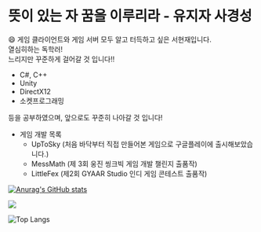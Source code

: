 # 뜻이 있는 자 꿈을 이루리라 - 유지자 사경성

😄 게임 클라이언트와 게임 서버 모두 알고 터득하고 싶은 서현재입니다.  
열심히하는 독학러!  
느리지만 꾸준하게 걸어갈 것 입니다!!  

- C#, C++
- Unity
- DirectX12
- 소켓프로그래밍

등을 공부하였으며, 앞으로도 꾸준히 나아갈 것 입니다!

- 게임 개발 목록
    - UpToSky (처음 바닥부터 직접 만들어본 게임으로 구글플레이에 출시해보았습니다.)  
    - MessMath (제 3회 웅진 씽크빅 게임 개발 챌린지 출품작)  
    - LittleFex (제2회 GYAAR Studio 인디 게임 콘테스트 출품작)  


<!-- ![Anurag's GitHub stats](https://github-readme-stats.vercel.app/api?username=stopresent&show_icons=true&theme=dark) -->

[![Anurag's GitHub stats](https://github-readme-stats.vercel.app/api?username=stopresent&count_private=true&show_icons=true&theme=radical)](https://github.com/stopresent/github-readme-stats)

<!-- [![Anurag's GitHub stats](https://github-readme-stats.vercel.app/api?username=stopresent)](https://github.com/anuraghazra/github-readme-stats) -->

<a href="https://opgc.me/#/users/stopresent" target="_blank"><img src="https://api.opgc.me/githubs/users/stopresent/tag/?theme=basic" /></a>

![Top Langs](https://github-readme-stats.vercel.app/api/top-langs/?username=stopresent&layout=compact&theme=dark)


<!--
**stopresent/stopresent** is a ✨ _special_ ✨ repository because its `README.md` (this file) appears on your GitHub profile.

Here are some ideas to get you started:

- 🔭 I’m currently working on ...
- 🌱 I’m currently learning ...
- 👯 I’m looking to collaborate on ...
- 🤔 I’m looking for help with ...
- 💬 Ask me about ...
- 📫 How to reach me: ...
- 😄 Pronouns: ...
- ⚡ Fun fact: ...
-->
